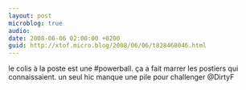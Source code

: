 ```yaml
---
layout: post
microblog: true
audio: 
date: 2008-06-06 02:00:00 +0200
guid: http://xtof.micro.blog/2008/06/06/t828468046.html
---
```

le colis à la poste est une #powerball. ça a fait marrer les postiers qui connaissaient. un seul hic manque une pile pour challenger @DirtyF
